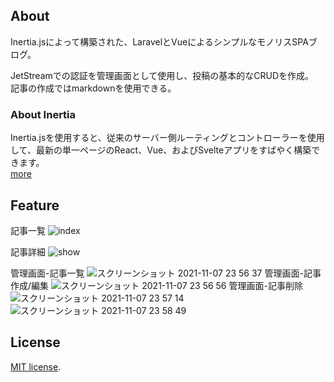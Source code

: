 ## About

Inertia.jsによって構築された、LaravelとVueによるシンプルなモノリスSPAブログ。

JetStreamでの認証を管理画面として使用し、投稿の基本的なCRUDを作成。  
記事の作成ではmarkdownを使用できる。

### About Inertia

Inertia.jsを使用すると、従来のサーバー側ルーティングとコントローラーを使用して、最新の単一ページのReact、Vue、およびSvelteアプリをすばやく構築できます。  
[more](https://inertiajs.com/)


## Feature

記事一覧
![index](https://user-images.githubusercontent.com/40763821/140657304-c328c437-fd08-4f0e-b62a-ff5147149be3.png)

記事詳細
![show](https://user-images.githubusercontent.com/40763821/140657317-91a98f3d-1d8c-458b-855f-d0443dc592ae.png)

管理画面-記事一覧
![スクリーンショット 2021-11-07 23 56 37](https://user-images.githubusercontent.com/40763821/140657306-04db8bfb-d972-4342-b27b-83444dfc09df.png)
管理画面-記事作成/編集
![スクリーンショット 2021-11-07 23 56 56](https://user-images.githubusercontent.com/40763821/140657308-b4bb3d9c-1d29-49af-adf5-79efb007ced1.png)
管理画面-記事削除
![スクリーンショット 2021-11-07 23 57 14](https://user-images.githubusercontent.com/40763821/140657312-69a74005-ad38-4fc2-a724-75cf9d16de4e.png)
![スクリーンショット 2021-11-07 23 58 49](https://user-images.githubusercontent.com/40763821/140657316-d3afff9f-01f4-495e-8ae2-f7c48b40fd92.png)

## License
[MIT license](https://opensource.org/licenses/MIT).
